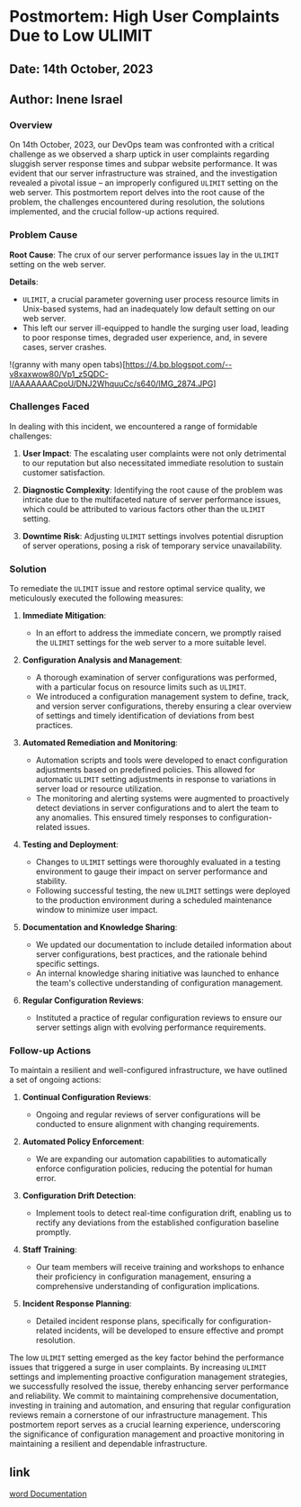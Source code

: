 # Postmortem: High User Complaints Due to Low ULIMIT

## Date: 14th October, 2023
## Author: Inene Israel

### Overview

On 14th October, 2023, our DevOps team was confronted with a critical challenge as we observed a sharp uptick in user complaints regarding sluggish server response times and subpar website performance. It was evident that our server infrastructure was strained, and the investigation revealed a pivotal issue – an improperly configured `ULIMIT` setting on the web server. This postmortem report delves into the root cause of the problem, the challenges encountered during resolution, the solutions implemented, and the crucial follow-up actions required.

### Problem Cause

**Root Cause**: The crux of our server performance issues lay in the `ULIMIT` setting on the web server.

**Details**:
- `ULIMIT`, a crucial parameter governing user process resource limits in Unix-based systems, had an inadequately low default setting on our web server.
- This left our server ill-equipped to handle the surging user load, leading to poor response times, degraded user experience, and, in severe cases, server crashes.

!(granny with many open tabs)[https://4.bp.blogspot.com/--v8xaxwow80/Vp1_z5QDC-I/AAAAAAACpoU/DNJ2WhquuCc/s640/IMG_2874.JPG]

### Challenges Faced

In dealing with this incident, we encountered a range of formidable challenges:

1. **User Impact**: The escalating user complaints were not only detrimental to our reputation but also necessitated immediate resolution to sustain customer satisfaction.

2. **Diagnostic Complexity**: Identifying the root cause of the problem was intricate due to the multifaceted nature of server performance issues, which could be attributed to various factors other than the `ULIMIT` setting.

3. **Downtime Risk**: Adjusting `ULIMIT` settings involves potential disruption of server operations, posing a risk of temporary service unavailability.

### Solution

To remediate the `ULIMIT` issue and restore optimal service quality, we meticulously executed the following measures:

1. **Immediate Mitigation**:
   - In an effort to address the immediate concern, we promptly raised the `ULIMIT` settings for the web server to a more suitable level.

2. **Configuration Analysis and Management**:
   - A thorough examination of server configurations was performed, with a particular focus on resource limits such as `ULIMIT`.
   - We introduced a configuration management system to define, track, and version server configurations, thereby ensuring a clear overview of settings and timely identification of deviations from best practices.

3. **Automated Remediation and Monitoring**:
   - Automation scripts and tools were developed to enact configuration adjustments based on predefined policies. This allowed for automatic `ULIMIT` setting adjustments in response to variations in server load or resource utilization.
   - The monitoring and alerting systems were augmented to proactively detect deviations in server configurations and to alert the team to any anomalies. This ensured timely responses to configuration-related issues.

4. **Testing and Deployment**:
   - Changes to `ULIMIT` settings were thoroughly evaluated in a testing environment to gauge their impact on server performance and stability.
   - Following successful testing, the new `ULIMIT` settings were deployed to the production environment during a scheduled maintenance window to minimize user impact.

5. **Documentation and Knowledge Sharing**:
   - We updated our documentation to include detailed information about server configurations, best practices, and the rationale behind specific settings.
   - An internal knowledge sharing initiative was launched to enhance the team's collective understanding of configuration management.

6. **Regular Configuration Reviews**:
   - Instituted a practice of regular configuration reviews to ensure our server settings align with evolving performance requirements.

### Follow-up Actions

To maintain a resilient and well-configured infrastructure, we have outlined a set of ongoing actions:

1. **Continual Configuration Reviews**:
   - Ongoing and regular reviews of server configurations will be conducted to ensure alignment with changing requirements.

2. **Automated Policy Enforcement**:
   - We are expanding our automation capabilities to automatically enforce configuration policies, reducing the potential for human error.

3. **Configuration Drift Detection**:
   - Implement tools to detect real-time configuration drift, enabling us to rectify any deviations from the established configuration baseline promptly.

4. **Staff Training**:
   - Our team members will receive training and workshops to enhance their proficiency in configuration management, ensuring a comprehensive understanding of configuration implications.

5. **Incident Response Planning**:
   - Detailed incident response plans, specifically for configuration-related incidents, will be developed to ensure effective and prompt resolution.

The low `ULIMIT` setting emerged as the key factor behind the performance issues that triggered a surge in user complaints. By increasing `ULIMIT` settings and implementing proactive configuration management strategies, we successfully resolved the issue, thereby enhancing server performance and reliability. We commit to maintaining comprehensive documentation, investing in training and automation, and ensuring that regular configuration reviews remain a cornerstone of our infrastructure management. This postmortem report serves as a crucial learning experience, underscoring the significance of configuration management and proactive monitoring in maintaining a resilient and dependable infrastructure.

## link
[word Documentation](https://docs.google.com/document/d/1pcMyLaFOnuZg4tvr7ABrBa0cE1DIPs1vke5XgPx8D70/edit?usp=sharing)
